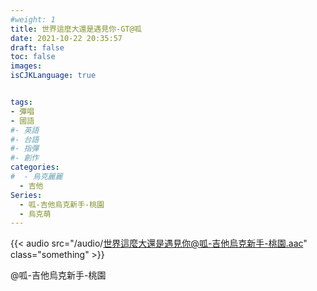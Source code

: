```yaml
---
#weight: 1
title: 世界這麼大還是遇見你-GT@呱
date: 2021-10-22 20:35:57
draft: false
toc: false
images:
isCJKLanguage: true


tags:
- 彈唱
- 國語
#- 英語
#- 台語
#- 指彈
#- 創作
categories:
#  - 烏克麗麗
  - 吉他
Series:
  - 呱-吉他烏克新手-桃園
  - 烏克萌
---
```




{{< audio src="/audio/世界這麼大還是遇見你@呱-吉他烏克新手-桃園.aac" class="something" >}}
&nbsp;



@呱-吉他烏克新手-桃園
